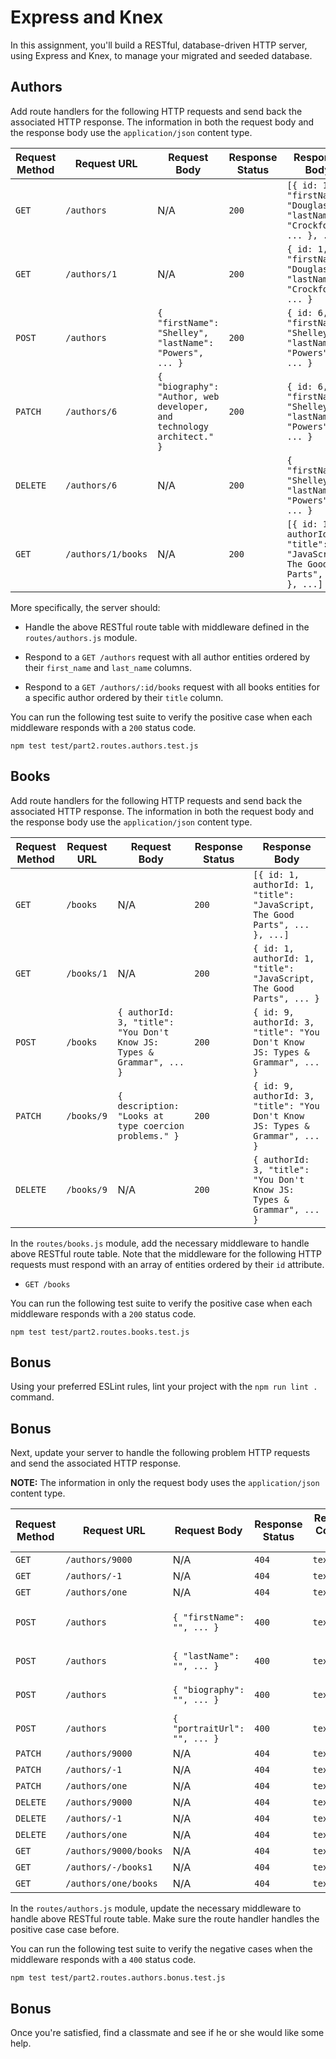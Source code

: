 # Express and Knex

In this assignment, you'll build a RESTful, database-driven HTTP server, using Express and Knex, to manage your migrated and seeded database.

## Authors

Add route handlers for the following HTTP requests and send back the associated HTTP response. The information in both the request body and the response body use the `application/json` content type.

| Request Method | Request URL        | Request Body                                                          | Response Status | Response Body                                                               |
|----------------|--------------------|-----------------------------------------------------------------------|-----------------|-----------------------------------------------------------------------------|
| `GET`          | `/authors`         | N/A                                                                   | `200`           | `[{ id: 1, "firstName": "Douglas", "lastName": "Crockford", ... }, ...]`    |
| `GET`          | `/authors/1`       | N/A                                                                   | `200`           | `{ id: 1, "firstName": "Douglas", "lastName": "Crockford", ... }`           |
| `POST`         | `/authors`         | `{ "firstName": "Shelley", "lastName": "Powers", ... }`               | `200`           | `{ id: 6, "firstName": "Shelley", "lastName": "Powers", ... }`              |
| `PATCH`        | `/authors/6`       | `{ "biography": "Author, web developer, and technology architect." }` | `200`           | `{ id: 6, "firstName": "Shelley", "lastName": "Powers", ... }`              |
| `DELETE`       | `/authors/6`       | N/A                                                                   | `200`           | `{ "firstName": "Shelley", "lastName": "Powers", ... }`                     |
| `GET`          | `/authors/1/books` | N/A                                                                   | `200`           | `[{ id: 1, authorId: 1, "title": "JavaScript, The Good Parts", ... }, ...]` |

More specifically, the server should:

- Handle the above RESTful route table with middleware defined in the `routes/authors.js` module.

- Respond to a `GET /authors` request with all author entities ordered by their `first_name` and `last_name` columns.

- Respond to a `GET /authors/:id/books` request with all books entities for a specific author ordered by their `title` column.

You can run the following test suite to verify the positive case when each middleware responds with a `200` status code.

```shell
npm test test/part2.routes.authors.test.js
```

## Books

Add route handlers for the following HTTP requests and send back the associated HTTP response. The information in both the request body and the response body use the `application/json` content type.

| Request Method | Request URL        | Request Body                                                          | Response Status | Response Body                                                                |
|----------------|--------------------|-----------------------------------------------------------------------|-----------------|------------------------------------------------------------------------------|
| `GET`          | `/books`           | N/A                                                                   | `200`           | `[{ id: 1, authorId: 1, "title": "JavaScript, The Good Parts", ... }, ...]`  |
| `GET`          | `/books/1`         | N/A                                                                   | `200`           | `{ id: 1, authorId: 1, "title": "JavaScript, The Good Parts", ... }`         |
| `POST`         | `/books`           | `{ authorId: 3, "title": "You Don't Know JS: Types & Grammar", ... }` | `200`           | `{ id: 9, authorId: 3, "title": "You Don't Know JS: Types & Grammar", ... }` |
| `PATCH`        | `/books/9`         | `{ description: "Looks at type coercion problems." }`                 | `200`           | `{ id: 9, authorId: 3, "title": "You Don't Know JS: Types & Grammar", ... }` |
| `DELETE`       | `/books/9`         | N/A                                                                   | `200`           | `{ authorId: 3, "title": "You Don't Know JS: Types & Grammar", ... }`        |

In the `routes/books.js` module, add the necessary middleware to handle above RESTful route table. Note that the middleware for the following HTTP requests must respond with an array of entities ordered by their `id` attribute.

- `GET /books`

You can run the following test suite to verify the positive case when each middleware responds with a `200` status code.

```shell
npm test test/part2.routes.books.test.js
```

## Bonus

Using your preferred ESLint rules, lint your project with the `npm run lint .` command.

## Bonus

Next, update your server to handle the following problem HTTP requests and send the associated HTTP response.

**NOTE:** The information in only the request body uses the `application/json` content type.

| Request Method | Request URL           | Request Body                 | Response Status | Response Content-Type | Response Body                  |
|----------------|-----------------------|------------------------------|-----------------|-----------------------|--------------------------------|
| `GET`          | `/authors/9000`       | N/A                          | `404`           | `text/plain`          | `Not Found`                    |
| `GET`          | `/authors/-1`         | N/A                          | `404`           | `text/plain`          | `Not Found`                    |
| `GET`          | `/authors/one`        | N/A                          | `404`           | `text/plain`          | `Not Found`                    |
| `POST`         | `/authors`            | `{ "firstName": "", ... }`   | `400`           | `text/plain`          | `First name must not be blank` |
| `POST`         | `/authors`            | `{ "lastName": "", ... }`    | `400`           | `text/plain`          | `Last name must not be blank`  |
| `POST`         | `/authors`            | `{ "biography": "", ... }`   | `400`           | `text/plain`          | `Biography must not be blank`  |
| `POST`         | `/authors`            | `{ "portraitUrl": "", ... }` | `400`           | `text/plain`          | `Portrait must not be blank`   |
| `PATCH`        | `/authors/9000`       | N/A                          | `404`           | `text/plain`          | `Not Found`                    |
| `PATCH`        | `/authors/-1`         | N/A                          | `404`           | `text/plain`          | `Not Found`                    |
| `PATCH`        | `/authors/one`        | N/A                          | `404`           | `text/plain`          | `Not Found`                    |
| `DELETE`       | `/authors/9000`       | N/A                          | `404`           | `text/plain`          | `Not Found`                    |
| `DELETE`       | `/authors/-1`         | N/A                          | `404`           | `text/plain`          | `Not Found`                    |
| `DELETE`       | `/authors/one`        | N/A                          | `404`           | `text/plain`          | `Not Found`                    |
| `GET`          | `/authors/9000/books` | N/A                          | `404`           | `text/plain`          | `Not Found`                    |
| `GET`          | `/authors/-/books1`   | N/A                          | `404`           | `text/plain`          | `Not Found`                    |
| `GET`          | `/authors/one/books`  | N/A                          | `404`           | `text/plain`          | `Not Found`                    |

In the `routes/authors.js` module, update the necessary middleware to handle above RESTful route table. Make sure the route handler handles the positive case case before.

You can run the following test suite to verify the negative cases when the middleware responds with a `400` status code.

```shell
npm test test/part2.routes.authors.bonus.test.js
```

## Bonus

Once you're satisfied, find a classmate and see if he or she would like some help.
